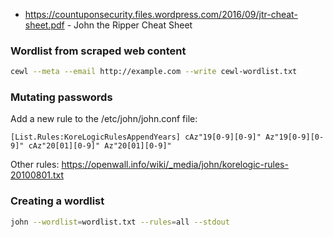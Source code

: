 
- https://countuponsecurity.files.wordpress.com/2016/09/jtr-cheat-sheet.pdf - John the Ripper Cheat Sheet 

### Wordlist from scraped web content

```bash
cewl --meta --email http://example.com --write cewl-wordlist.txt
```

### Mutating passwords 

Add a new rule to the /etc/john/john.conf file: 
```text
[List.Rules:KoreLogicRulesAppendYears] cAz"19[0-9][0-9]" Az"19[0-9][0-9]" cAz"20[01][0-9]" Az"20[01][0-9]"
```

Other rules: https://openwall.info/wiki/_media/john/korelogic-rules-20100801.txt

### Creating a wordlist 

```bash
john --wordlist=wordlist.txt --rules=all --stdout
```